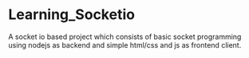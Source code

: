 # Learning_Socketio
A socket io based project which consists of basic socket programming using nodejs as backend and simple html/css and js as frontend client.

